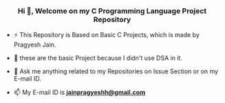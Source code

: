 <h3 align="center">Hi 👋, Welcome on my C Programming Language Project Repository</h3>

- ⚡ This Repository is Based on Basic C Projects, which is made by Pragyesh Jain.
- 🔭 these are the basic Project because I didn't use DSA in it.
- 💬 Ask me anything related to my Repositories on Issue Section or on my E-mail ID. 

- 📫 My E-mail ID is **jainpragyeshh@gmail.com**

